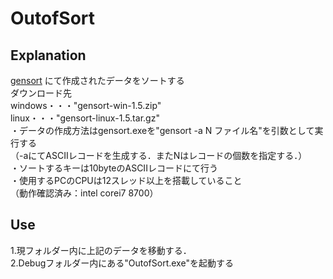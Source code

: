 # OutofSort

## Explanation
[gensort](http://www.ordinal.com/gensort.html) にて作成されたデータをソートする<br>
ダウンロード先　<br>
windows・・・"gensort-win-1.5.zip"<br>
linux・・・"gensort-linux-1.5.tar.gz"<br>
・データの作成方法はgensort.exeを"gensort -a N ファイル名"を引数として実行する<br>
（-aにてASCIIレコードを生成する．またNはレコードの個数を指定する．）<br>
・ソートするキーは10byteのASCIIレコードにて行う<br>
・使用するPCのCPUは12スレッド以上を搭載していること<br>
（動作確認済み：intel corei7 8700）<br>

## Use
1.現フォルダー内に上記のデータを移動する．<br>
2.Debugフォルダー内にある"OutofSort.exe"を起動する<br>


